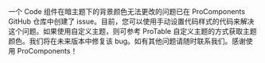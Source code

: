 一个 Code 组件在暗主题下的背景颜色无法更改的问题已在 ProComponents GitHub 仓库中创建了 issue。目前，您可以使用手动设置代码样式的代码来解决这个问题。如果使用自定义主题，则可参考 ProTable 自定义主题的方式获取主题颜色。我们将在未来版本中修复该 bug。如有其他问题请随时联系我们。感谢使用 ProComponents！
